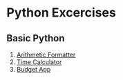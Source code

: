 # Python Excercises

## Basic Python

1. [Arithmetic Formatter](https://github.com/amasrie/python_exercises/tree/main/basic_python/1_arithmetic_formatter)
2. [Time Calculator](https://github.com/amasrie/python_exercises/tree/main/basic_python/2_time_calculator)
3. [Budget App](https://github.com/amasrie/python_exercises/tree/main/basic_python/3_budget_app)


